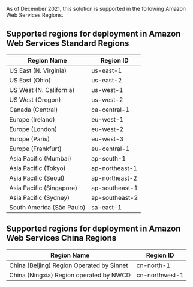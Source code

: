 As of December 2021, this solution is supported in the following Amazon Web Services Regions.

## Supported regions for deployment in Amazon Web Services Standard Regions

| Region Name | Region ID |
|----------|--------|
| US East (N. Virginia) | us-east-1
| US East (Ohio) | us-east-2
| US West (N. California) | us-west-1
| US West (Oregon) | us-west-2
| Canada (Central) | ca-central-1
| Europe (Ireland) | eu-west-1
| Europe (London) | eu-west-2
| Europe (Paris) | eu-west-3
| Europe (Frankfurt) | eu-central-1
| Asia Pacific (Mumbai) | ap-south-1
| Asia Pacific (Tokyo) | ap-northeast-1
| Asia Pacific (Seoul) | ap-northeast-2
| Asia Pacific (Singapore) | ap-southeast-1
| Asia Pacific (Sydney) | ap-southeast-2
| South America (São Paulo) | sa-east-1

## Supported regions for deployment in Amazon Web Services China Regions

| Region Name | Region ID |
|----------|--------|
| China (Beijing) Region Operated by Sinnet | cn-north-1
| China (Ningxia) Region operated by NWCD | cn-northwest-1
